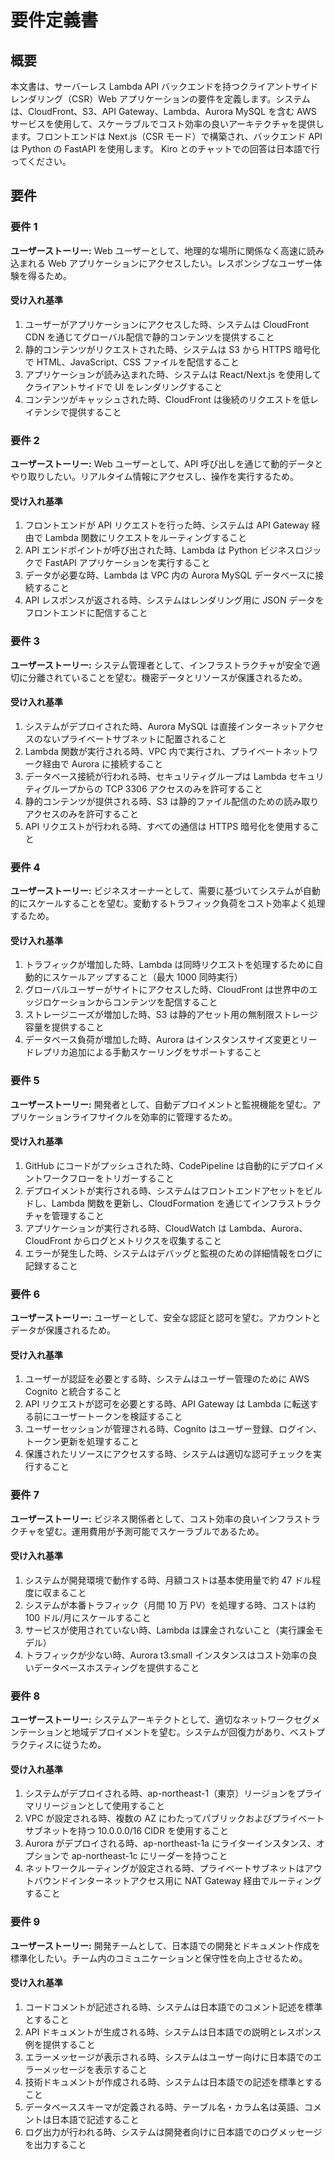 # 要件定義書

## 概要

本文書は、サーバーレス Lambda API バックエンドを持つクライアントサイドレンダリング（CSR）Web アプリケーションの要件を定義します。システムは、CloudFront、S3、API Gateway、Lambda、Aurora MySQL を含む AWS サービスを使用して、スケーラブルでコスト効率の良いアーキテクチャを提供します。フロントエンドは Next.js（CSR モード）で構築され、バックエンド API は Python の FastAPI を使用します。
Kiro とのチャットでの回答は日本語で行ってください。

## 要件

### 要件 1

**ユーザーストーリー:** Web ユーザーとして、地理的な場所に関係なく高速に読み込まれる Web アプリケーションにアクセスしたい。レスポンシブなユーザー体験を得るため。

#### 受け入れ基準

1. ユーザーがアプリケーションにアクセスした時、システムは CloudFront CDN を通じてグローバル配信で静的コンテンツを提供すること
2. 静的コンテンツがリクエストされた時、システムは S3 から HTTPS 暗号化で HTML、JavaScript、CSS ファイルを配信すること
3. アプリケーションが読み込まれた時、システムは React/Next.js を使用してクライアントサイドで UI をレンダリングすること
4. コンテンツがキャッシュされた時、CloudFront は後続のリクエストを低レイテンシで提供すること

### 要件 2

**ユーザーストーリー:** Web ユーザーとして、API 呼び出しを通じて動的データとやり取りしたい。リアルタイム情報にアクセスし、操作を実行するため。

#### 受け入れ基準

1. フロントエンドが API リクエストを行った時、システムは API Gateway 経由で Lambda 関数にリクエストをルーティングすること
2. API エンドポイントが呼び出された時、Lambda は Python ビジネスロジックで FastAPI アプリケーションを実行すること
3. データが必要な時、Lambda は VPC 内の Aurora MySQL データベースに接続すること
4. API レスポンスが返される時、システムはレンダリング用に JSON データをフロントエンドに配信すること

### 要件 3

**ユーザーストーリー:** システム管理者として、インフラストラクチャが安全で適切に分離されていることを望む。機密データとリソースが保護されるため。

#### 受け入れ基準

1. システムがデプロイされた時、Aurora MySQL は直接インターネットアクセスのないプライベートサブネットに配置されること
2. Lambda 関数が実行される時、VPC 内で実行され、プライベートネットワーク経由で Aurora に接続すること
3. データベース接続が行われる時、セキュリティグループは Lambda セキュリティグループからの TCP 3306 アクセスのみを許可すること
4. 静的コンテンツが提供される時、S3 は静的ファイル配信のための読み取りアクセスのみを許可すること
5. API リクエストが行われる時、すべての通信は HTTPS 暗号化を使用すること

### 要件 4

**ユーザーストーリー:** ビジネスオーナーとして、需要に基づいてシステムが自動的にスケールすることを望む。変動するトラフィック負荷をコスト効率よく処理するため。

#### 受け入れ基準

1. トラフィックが増加した時、Lambda は同時リクエストを処理するために自動的にスケールアップすること（最大 1000 同時実行）
2. グローバルユーザーがサイトにアクセスした時、CloudFront は世界中のエッジロケーションからコンテンツを配信すること
3. ストレージニーズが増加した時、S3 は静的アセット用の無制限ストレージ容量を提供すること
4. データベース負荷が増加した時、Aurora はインスタンスサイズ変更とリードレプリカ追加による手動スケーリングをサポートすること

### 要件 5

**ユーザーストーリー:** 開発者として、自動デプロイメントと監視機能を望む。アプリケーションライフサイクルを効率的に管理するため。

#### 受け入れ基準

1. GitHub にコードがプッシュされた時、CodePipeline は自動的にデプロイメントワークフローをトリガーすること
2. デプロイメントが実行される時、システムはフロントエンドアセットをビルドし、Lambda 関数を更新し、CloudFormation を通じてインフラストラクチャを管理すること
3. アプリケーションが実行される時、CloudWatch は Lambda、Aurora、CloudFront からログとメトリクスを収集すること
4. エラーが発生した時、システムはデバッグと監視のための詳細情報をログに記録すること

### 要件 6

**ユーザーストーリー:** ユーザーとして、安全な認証と認可を望む。アカウントとデータが保護されるため。

#### 受け入れ基準

1. ユーザーが認証を必要とする時、システムはユーザー管理のために AWS Cognito と統合すること
2. API リクエストが認可を必要とする時、API Gateway は Lambda に転送する前にユーザートークンを検証すること
3. ユーザーセッションが管理される時、Cognito はユーザー登録、ログイン、トークン更新を処理すること
4. 保護されたリソースにアクセスする時、システムは適切な認可チェックを実行すること

### 要件 7

**ユーザーストーリー:** ビジネス関係者として、コスト効率の良いインフラストラクチャを望む。運用費用が予測可能でスケーラブルであるため。

#### 受け入れ基準

1. システムが開発環境で動作する時、月額コストは基本使用量で約 47 ドル程度に収まること
2. システムが本番トラフィック（月間 10 万 PV）を処理する時、コストは約 100 ドル/月にスケールすること
3. サービスが使用されていない時、Lambda は課金されないこと（実行課金モデル）
4. トラフィックが少ない時、Aurora t3.small インスタンスはコスト効率の良いデータベースホスティングを提供すること

### 要件 8

**ユーザーストーリー:** システムアーキテクトとして、適切なネットワークセグメンテーションと地域デプロイメントを望む。システムが回復力があり、ベストプラクティスに従うため。

#### 受け入れ基準

1. システムがデプロイされる時、ap-northeast-1（東京）リージョンをプライマリリージョンとして使用すること
2. VPC が設定される時、複数の AZ にわたってパブリックおよびプライベートサブネットを持つ 10.0.0.0/16 CIDR を使用すること
3. Aurora がデプロイされる時、ap-northeast-1a にライターインスタンス、オプションで ap-northeast-1c にリーダーを持つこと
4. ネットワークルーティングが設定される時、プライベートサブネットはアウトバウンドインターネットアクセス用に NAT Gateway 経由でルーティングすること

### 要件 9

**ユーザーストーリー:** 開発チームとして、日本語での開発とドキュメント作成を標準化したい。チーム内のコミュニケーションと保守性を向上させるため。

#### 受け入れ基準

1. コードコメントが記述される時、システムは日本語でのコメント記述を標準とすること
2. API ドキュメントが生成される時、システムは日本語での説明とレスポンス例を提供すること
3. エラーメッセージが表示される時、システムはユーザー向けに日本語でのエラーメッセージを表示すること
4. 技術ドキュメントが作成される時、システムは日本語での記述を標準とすること
5. データベーススキーマが定義される時、テーブル名・カラム名は英語、コメントは日本語で記述すること
6. ログ出力が行われる時、システムは開発者向けに日本語でのログメッセージを出力すること
